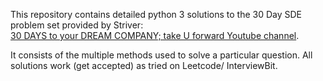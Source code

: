 This repository contains detailed python 3 solutions to the 30 Day SDE problem set provided by Striver: <br>
[30 DAYS to your DREAM COMPANY; take U forward Youtube channel](https://bit.ly/takeUforward).

It consists of the multiple methods used to solve a particular question. All solutions work (get accepted) as tried on Leetcode/ InterviewBit.

